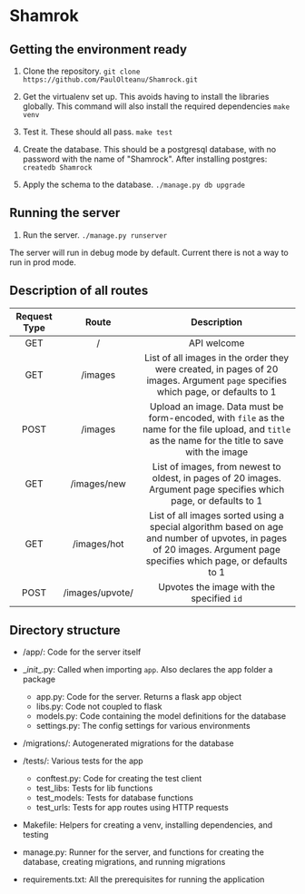 # Shamrok

## Getting the environment ready

1. Clone the repository. `git clone https://github.com/PaulOlteanu/Shamrock.git`

2. Get the virtualenv set up. This avoids having to install the libraries globally. This command will also install the required dependencies `make venv`

3. Test it. These should all pass. `make test`

4. Create the database. This should be a postgresql database, with no password with the name of "Shamrock". After installing postgres: `createdb Shamrock`

5. Apply the schema to the database. `./manage.py db upgrade`

## Running the server

1. Run the server. `./manage.py runserver`

The server will run in debug mode by default. Current there is not a way to run in prod mode.

## Description of all routes

| Request Type | Route | Description |
|:---:|:---:|:---:|
| GET | / | API welcome |
| GET | /images | List of all images in the order they were created, in pages of 20 images. Argument `page` specifies which page, or defaults to 1 |
| POST | /images | Upload an image. Data must be form-encoded, with `file` as the name for the file upload, and `title` as the name for the title to save with the image |
| GET | /images/new | List of images, from newest to oldest, in pages of 20 images. Argument page specifies which page, or defaults to 1 |
| GET | /images/hot | List of all images sorted using a special algorithm based on age and number of upvotes, in pages of 20 images. Argument page specifies which page, or defaults to 1 |
| POST | /images/upvote/<id> | Upvotes the image with the specified `id` |

## Directory structure

* /app/: Code for the server itself
 * \__init__.py: Called when importing `app`. Also declares the app folder a package
    * app.py: Code for the server. Returns a flask app object
    * libs.py: Code not coupled to flask
    * models.py: Code containing the model definitions for the database
    * settings.py: The config settings for various environments


* /migrations/: Autogenerated migrations for the database


* /tests/: Various tests for the app
    * conftest.py: Code for creating the test client
    * test_libs: Tests for lib functions
    * test_models: Tests for database functions
    * test_urls: Tests for app routes using HTTP requests


* Makefile: Helpers for creating a venv, installing dependencies, and testing

* manage.py: Runner for the server, and functions for creating the database, creating migrations, and running migrations

* requirements.txt: All the prerequisites for running the application
